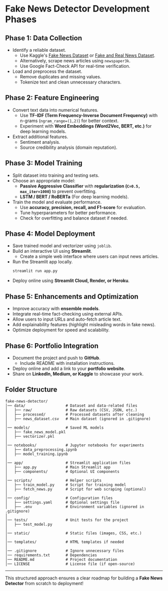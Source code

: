# Fake News Detector Development Phases

## Phase 1: Data Collection
- Identify a reliable dataset.
  - Use Kaggle's [Fake News Dataset](https://www.kaggle.com/c/fake-news/data) or [Fake and Real News Dataset](https://www.kaggle.com/datasets/clmentbisaillon/fake-and-real-news-dataset).
  - Alternatively, scrape news articles using `newspaper3k`.
  - Use Google Fact-Check API for real-time verification.
- Load and preprocess the dataset.
  - Remove duplicates and missing values.
  - Tokenize text and clean unnecessary characters.

## Phase 2: Feature Engineering
- Convert text data into numerical features.
  - Use **TF-IDF (Term Frequency-Inverse Document Frequency)** with n-grams (`ngram_range=(1,2)`) for better context.
  - Experiment with **Word Embeddings (Word2Vec, BERT, etc.)** for deep learning models.
- Extract additional features.
  - Sentiment analysis.
  - Source credibility analysis (domain reputation).

## Phase 3: Model Training
- Split dataset into training and testing sets.
- Choose an appropriate model:
  - **Passive Aggressive Classifier** with **regularization (`C=0.5, max_iter=1000`)** to prevent overfitting.
  - **LSTM / BERT / RoBERTa** (For deep learning models).
- Train the model and evaluate performance.
  - Use **accuracy, precision, recall, and F1-score** for evaluation.
  - Tune hyperparameters for better performance.
  - Check for overfitting and balance dataset if needed.

## Phase 4: Model Deployment
- Save trained model and vectorizer using `joblib`.
- Build an interactive UI using **Streamlit**.
  - Create a simple web interface where users can input news articles.
- Run the Streamlit app locally.
  ```bash
  streamlit run app.py
  ```
- Deploy online using **Streamlit Cloud, Render, or Heroku**.

## Phase 5: Enhancements and Optimization
- Improve accuracy with **ensemble models**.
- Integrate real-time fact-checking using external APIs.
- Allow users to input URLs and auto-fetch article text.
- Add explainability features (highlight misleading words in fake news).
- Optimize deployment for speed and scalability.

## Phase 6: Portfolio Integration
- Document the project and push to **GitHub**.
  - Include README with installation instructions.
- Deploy online and add a link to your **portfolio website**.
- Share on **LinkedIn, Medium, or Kaggle** to showcase your work.

## Folder Structure
```
fake-news-detector/
│── data/                  # Dataset and data-related files
│   ├── raw/               # Raw datasets (CSV, JSON, etc.)
│   ├── processed/         # Processed datasets after cleaning
│   ├── news_dataset.csv   # Main dataset (ignored in .gitignore)
│
│── models/                # Saved ML models
│   ├── fake_news_model.pkl
│   ├── vectorizer.pkl
│
│── notebooks/             # Jupyter notebooks for experiments
│   ├── data_preprocessing.ipynb
│   ├── model_training.ipynb
│
│── app/                   # Streamlit application files
│   ├── app.py             # Main Streamlit app
│   ├── components/        # Optional UI components
│
│── scripts/               # Helper scripts
│   ├── train_model.py     # Script for training model
│   ├── fetch_news.py      # Script for web scraping (optional)
│
│── config/                # Configuration files
│   ├── settings.yaml      # Optional settings file
│   ├── .env               # Environment variables (ignored in .gitignore)
│
│── tests/                 # Unit tests for the project
│   ├── test_model.py
│
│── static/                # Static files (images, CSS, etc.)
│
│── templates/             # HTML templates if needed
│
│── .gitignore             # Ignore unnecessary files
│── requirements.txt       # Dependencies
│── README.md              # Project documentation
│── LICENSE                # License file (if open-source)
```

---
This structured approach ensures a clear roadmap for building a **Fake News Detector** from scratch to deployment!

